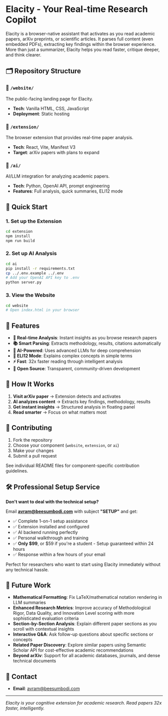 # Elacity - Your Real-time Research Copilot

Elacity is a browser-native assistant that activates as you read academic papers, arXiv preprints, or scientific articles. It parses full content (even embedded PDFs), extracting key findings within the browser experience. More than just a summarizer, Elacity helps you read faster, critique deeper, and think clearer.

## 🗂️ Repository Structure

### 📁 `/website/`
The public-facing landing page for Elacity.
- **Tech**: Vanilla HTML, CSS, JavaScript
- **Deployment**: Static hosting

### 📁 `/extension/`
The browser extension that provides real-time paper analysis.
- **Tech**: React, Vite, Manifest V3
- **Target**: arXiv papers with plans to expand

### 📁 `/ai/`
AI/LLM integration for analyzing academic papers.
- **Tech**: Python, OpenAI API, prompt engineering
- **Features**: Full analysis, quick summaries, ELI12 mode

## 🚀 Quick Start

### 1. Set up the Extension
```bash
cd extension
npm install
npm run build
```

### 2. Set up AI Analysis
```bash
cd ai
pip install -r requirements.txt
cp ../.env.example ../.env
# Add your OpenAI API key to .env
python server.py
```

### 3. View the Website
```bash
cd website
# Open index.html in your browser
```

## 🌟 Features

- **🎯 Real-time Analysis**: Instant insights as you browse research papers
- **📚 Smart Parsing**: Extracts methodology, results, citations automatically  
- **🧠 AI-Powered**: Uses advanced LLMs for deep comprehension
- **🧒 ELI12 Mode**: Explains complex concepts in simple terms
- **⚡ Fast**: 32x faster reading through intelligent analysis
- **🔧 Open Source**: Transparent, community-driven development

## 📖 How It Works

1. **Visit arXiv paper** → Extension detects and activates
2. **AI analyzes content** → Extracts key findings, methodology, results  
3. **Get instant insights** → Structured analysis in floating panel
4. **Read smarter** → Focus on what matters most

## 🤝 Contributing

1. Fork the repository
2. Choose your component (`website`, `extension`, or `ai`)
3. Make your changes
4. Submit a pull request

See individual README files for component-specific 
contribution guidelines.

## 🛠️ Professional Setup Service

**Don't want to deal with the technical setup?** 

Email **avram@beesumbodi.com** with subject **"SETUP"** and get:
- ✅ Complete 1-on-1 setup assistance 
- ✅ Extension installed and configured
- ✅ AI backend running perfectly
- ✅ Personal walkthrough and training
- ✅ **Only $99**, or $59 if you're a student - Setup guaranteed within 24 hours
- ✅ Response within a few hours of your email

Perfect for researchers who want to start using Elacity immediately without any technical hassle.

## 🔮 Future Work

- **Mathematical Formatting**: Fix LaTeX/mathematical notation rendering in LLM summaries
- **Enhanced Research Metrics**: Improve accuracy of Methodological Rigor, Data Quality, and Innovation Level scoring with more sophisticated evaluation criteria
- **Section-by-Section Analysis**: Explain different paper sections as you scroll with contextual insights
- **Interactive Q&A**: Ask follow-up questions about specific sections or concepts
- **Related Paper Discovery**: Explore similar papers using Semantic Scholar API for cost-effective academic recommendations
- **Beyond arXiv**: Support for all academic databases, journals, and dense technical documents

## 📧 Contact

- **Email**: avram@beesumbodi.com

---

*Elacity is your cognitive extension for academic research. Read papers 32x faster, intelligently.* 
